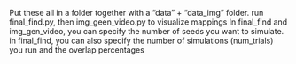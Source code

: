 Put these all in a folder together with a “data” + “data_img” folder.
run final_find.py, then img_geen_video.py to visualize mappings
In final_find and img_gen_video, you can specify the number of seeds you want to simulate.
in final_find, you can also specify the number of simulations (num_trials) you run and the overlap percentages